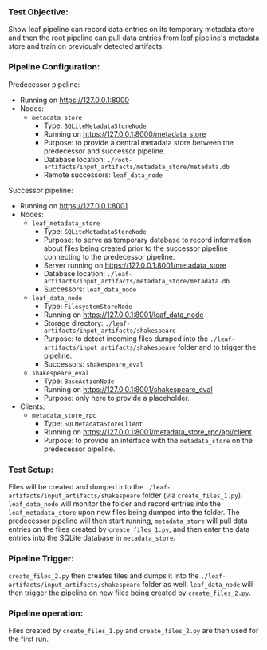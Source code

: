 ### Test Objective:
Show leaf pipeline can record data entries on its temporary metadata store and then the root pipeline can pull data entries from leaf pipeline's
metadata store and train on previously detected artifacts.

### Pipeline Configuration:
Predecessor pipeline:
- Running on https://127.0.0.1:8000
- Nodes:
    - `metadata_store`
        - Type: `SQLiteMetadataStoreNode`
        - Running on https://127.0.0.1:8000/metadata_store
        - Purpose: to provide a central metadata store between the predecessor and successor pipeline.
        - Database location: `./root-artifacts/input_artifacts/metadata_store/metadata.db`
        - Remote successors: `leaf_data_node`

Successor pipeline:
- Running on https://127.0.0.1:8001
- Nodes: 
    - `leaf_metadata_store`
        - Type: `SQLiteMetadataStoreNode`
        - Purpose: to serve as temporary database to record information about files being created prior to the successor pipeline connecting to the predecessor pipeline.
        - Server running on https://127.0.0.1:8001/metadata_store
        - Database location: `./leaf-artifacts/input_artifacts/metadata_store/metadata.db`
        - Successors: `leaf_data_node`
    - `leaf_data_node`
        - Type: `FilesystemStoreNode`
        - Running on https://127.0.0.1:8001/leaf_data_node
        - Storage directory: `./leaf-artifacts/input_artifacts/shakespeare`
        - Purpose: to detect incoming files dumped into the `./leaf-artifacts/input_artifacts/shakespeare` folder and to trigger the pipeline.
        - Successors: `shakespeare_eval`
    - `shakespeare_eval`
        - Type: `BaseActionNode`
        - Running on https://127.0.0.1:8001/shakespeare_eval
        - Purpose: only here to provide a placeholder.
- Clients:
    - `metadata_store_rpc`
        - Type: `SQLMetadataStoreClient`
        - Running on https://127.0.0.1:8001/metadata_store_rpc/api/client
        - Purpose: to provide an interface with the `metadata_store` on the predecessor pipeline.

### Test Setup:
Files will be created and dumped into the `./leaf-artifacts/input_artifacts/shakespeare` folder (via `create_files_1.py`). 
`leaf_data_node` will monitor the folder and record entries into the `leaf_metadata_store` upon new files being dumped into the folder. 
The predecessor pipeline will then start running, `metadata_store` will pull data entries on the files created by `create_files_1.py`,
and then enter the data entries into the SQLite database in `metadata_store`.

### Pipeline Trigger:
`create_files_2.py` then creates files and dumps it into the `./leaf-artifacts/input_artifacts/shakespeare` folder as well. 
`leaf_data_node` will then trigger the pipeline on new files being created by `create_files_2.py`.

### Pipeline operation:
Files created by `create_files_1.py` and `create_files_2.py` are then used for the first run.